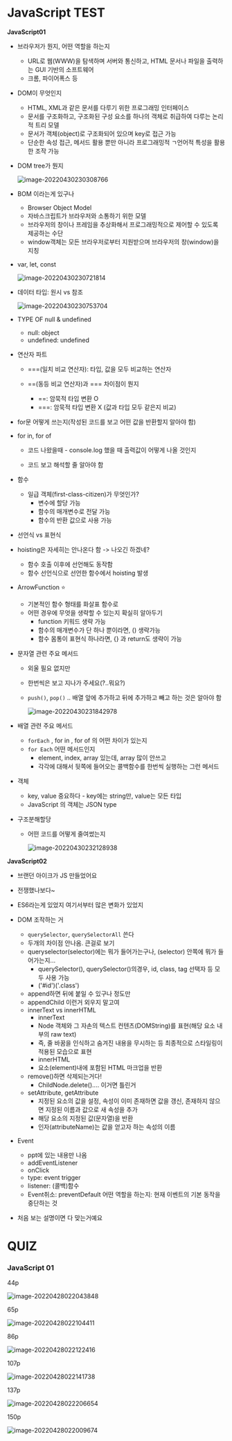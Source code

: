 # JavaScript TEST



**JavaScript01**

* 브라우저가 뭔지, 어떤 역할을 하는지

  * URL로 웹(WWW)을 탐색하며 서버와 통신하고, HTML 문서나 파일을 출력하는 GUI 기반의 소프트웨어
  * 크롬, 파이어폭스 등

* DOM이 무엇인지

  * HTML, XML과 같은 문서를 다루기 위한 프로그래밍 인터페이스
  * 문서를 구조화하고, 구조화된 구성 요소를 하나의 객체로 취급하여 다루는 논리적 트리 모델
  * 문서가 객체(object)로 구조화되어 있으며 key로 접근 가능
  * 단순한 속성 접근, 메서드 활용 뿐만 아니라 프로그래밍적 ㄱ언어적 특성을 활용한 조작 가능

* DOM tree가 뭔지

  ![image-20220430230308766](JavaScript_TEST.assets/image-20220430230308766.png)

* BOM 이라는게 있구나

  * Browser Object Model
  * 자바스크립트가 브라우저와 소통하기 위한 모델
  * 브라우저의 창이나 프레임을 추상화해서 프로그래밍적으로 제어할 수 있도록 제공하는 수단
  * window객체는 모든 브라우저로부터 지원받으며 브라우저의 창(window)을 지칭

* var, let, const

  ![image-20220430230721814](JavaScript_TEST.assets/image-20220430230721814.png)

* 데이터 타입: 원시 vs 참조

  ![image-20220430230753704](JavaScript_TEST.assets/image-20220430230753704.png)

* TYPE OF null & undefined

  * null: object
  * undefined: undefined

* 연산자 파트

  * ===(일치 비교 연산자): 타입, 값을 모두 비교하는 연산자

  * ==(동등 비교 연산자)과 === 차이점이 뭔지
    * ==: 암묵적 타입 변환 O
    * ===: 암묵적 타입 변환 X (값과 타입 모두 같은지 비교)


* for문 어떻게 쓰는지(작성된 코드를 보고 어떤 값을 반환할지 알아야 함)

* for in, for of

  * 코드 나왔을때 - console.log 했을 때 출력값이 어떻게 나올 것인지

  * 코드 보고 해석할 줄 알아야 함


* 함수

  * 일급 객체(first-class-citizen)가 무엇인가?
    * 변수에 할당 가능
    * 함수의 매개변수로 전달 가능
    * 함수의 반환 값으로 사용 가능

* 선언식 vs 표현식

* hoisting은 자세히는 안나온다 함 -> 나오긴 하겠네?

  * 함수 호출 이후에 선언해도 동작함
  * 함수 선언식으로 선언한 함수에서 hoisting 발생 

* ArrowFunction :star:
  * 기본적인 함수 형태를 화살표 함수로
  * 어떤 경우에 무엇을 생략할 수 있는지 확실히 알아두기
    * function 키워드 생략 가능
    * 함수의 매개변수가 단 하나 뿐이라면, () 생략가능
    * 함수 몸통이 표현식 하나라면, {} 과 return도 생략이 가능

* 문자열 관련 주요 메서드
  * 외울 필요 없지만

  * 한번씩은 보고 지나가 주세요(?..뭐요?)

  * `push()`, `pop()` .. 배열 앞에 추가하고 뒤에 추가하고 빼고 하는 것은 알아야 함

    ![image-20220430231842978](JavaScript_TEST.assets/image-20220430231842978.png)

* 배열 관련 주요 메서드
  * `forEach` , for in , for of 의 어떤 차이가 있는지
  * `for Each` 어떤 메서드인지
    * element, index, array 있는데, array 많이 안쓰고
    * 각각에 대해서 뒷쪽에 들어오는 콜백함수를 한번씩 실행하는 그런 메서드

* 객체
  * key, value 중요하다 - key에는 string만, value는 모든 타입
  * JavaScript 의 객체는 JSON type

* 구조분해할당
  * 어떤 코드를 어떻게 줄여썼는지 

    ![image-20220430232128938](JavaScript_TEST.assets/image-20220430232128938.png)



**JavaScript02**

* 브랜던 아이크가 JS 만들었어요 
* 전쟁했나보다~
* ES6라는게 있었지 여기서부터 많은 변화가 있었지 
* DOM 조작하는 거
  * `querySelector`, `querySelectorAll` 쓴다
  * 두개의 차이점 안나옴. 큰걸로 보기
  * queryselector(selector)에는 뭐가 들어가는구나, (selector) 안쪽에 뭐가 들어가는지... 
    * querySelector(), querySelector()의경우, id, class, tag 선택자 등 모두 사용 가능 
    * ('#id')('.class')
  * append하면 뒤에 붙일 수 있구나 정도만
  * appendChild 이런거 외우지 말고여
  * innerText vs innerHTML
    * innerText
    * Node 객체와 그 자손의 텍스트 컨텐츠(DOMString)를 표현(해당 요소 내부의 raw text)
    * 즉, 줄 바꿈을 인식하고 숨겨진 내용을 무시하는 등 최종적으로 스타일링이 적용된 모습으로 표현
    * innerHTML 
    * 요소(element)내에 포함된 HTML 마크업을 반환
  * remove()하면 삭제되는거다!
    * ChildNode.delete().... 이거면 틀린거
  * setAttribute, getAttribute
    * 지정된 요소의 값을 설정, 속성이 이미 존재하면 값을 갱신, 존재하지 않으면 지정된 이름과 값으로 새 속성을 추가
    * 해당 요소의 지정된 값(문자열)을 반환
    * 인자(attributeName)는 값을 얻고자 하는 속성의 이름
* Event
  * ppt에 있는 내용만 나옴
  * addEventListener
  * onClick
  * type: event trigger
  * listener: (콜백)함수
  * Event취소: preventDefault 어떤 역할을 하는지: 현재 이벤트의 기본 동작을 중단하는 것



* 처음 보는 설명이면 다 맞는거예요 





# QUIZ

### JavaScript 01

44p

![image-20220428022043848](JavaScript_TEST.assets/image-20220428022043848.png)

65p

![image-20220428022104411](JavaScript_TEST.assets/image-20220428022104411.png)



86p

![image-20220428022122416](JavaScript_TEST.assets/image-20220428022122416.png)

107p

![image-20220428022141738](JavaScript_TEST.assets/image-20220428022141738.png)

137p

![image-20220428022206654](JavaScript_TEST.assets/image-20220428022206654.png)



150p



![image-20220428022009674](JavaScript_TEST.assets/image-20220428022009674.png)

